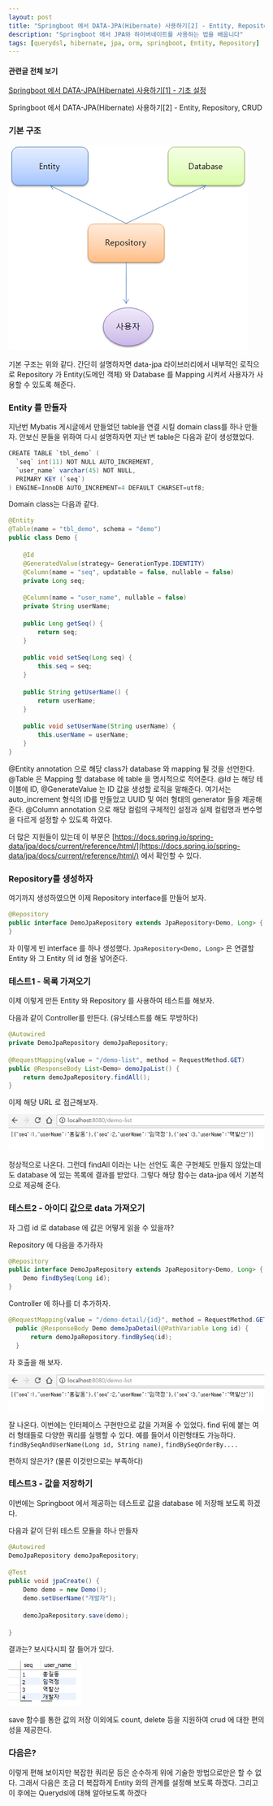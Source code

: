 ```yaml
---
layout: post
title: "Springboot 에서 DATA-JPA(Hibernate) 사용하기[2] - Entity, Repository, CRUD"
description: "Springboot 에서 JPA와 하이버네이트를 사용하는 법을 배웁니다"
tags: [querydsl, hibernate, jpa, orm, springboot, Entity, Repository]
---
```

#### 관련글 전체 보기
[Springboot 에서 DATA-JPA(Hibernate) 사용하기[1] - 기초 설정](https://doohwan-yoo.github.io/data-jpa-1/)

Springboot 에서 DATA-JPA(Hibernate) 사용하기[2] - Entity, Repository, CRUD

### 기본 구조

<img src="../images/data-jpa-2-1.png">

기본 구조는 위와 같다. 간단히 설명하자면 data-jpa 라이브러리에서 내부적인 로직으로 Repository 가 Entity(도메인 객체) 와 Database 를 Mapping 시켜서 사용자가 사용할 수 있도록 해준다.

### Entity 를 만들자

지난번 Mybatis 게시글에서 만들었던 table을 연결 시킬 domain class를 하나 만들자.
안보신 분들을 위하여 다시 설명하자면 지난 번 table은 다음과 같이 생성했었다.

```java
CREATE TABLE `tbl_demo` (
  `seq` int(11) NOT NULL AUTO_INCREMENT,
  `user_name` varchar(45) NOT NULL,
  PRIMARY KEY (`seq`)
) ENGINE=InnoDB AUTO_INCREMENT=4 DEFAULT CHARSET=utf8;

```

Domain class는 다음과 같다.

```java
@Entity
@Table(name = "tbl_demo", schema = "demo")
public class Demo {

    @Id
    @GeneratedValue(strategy= GenerationType.IDENTITY)
    @Column(name = "seq", updatable = false, nullable = false)
    private Long seq;

    @Column(name = "user_name", nullable = false)
    private String userName;

    public Long getSeq() {
        return seq;
    }

    public void setSeq(Long seq) {
        this.seq = seq;
    }

    public String getUserName() {
        return userName;
    }

    public void setUserName(String userName) {
        this.userName = userName;
    }
}
```

@Entity annotation 으로 해당 class가 database 와 mapping 될 것을 선언한다.
@Table 은 Mapping 할 database 에 table 을 명시적으로 적어준다.
@Id 는 해당 테이블에 ID, @GenerateValue 는 ID 값을 생성할 로직을 말해준다.
여기서는 auto_increment 형식의 ID를 만들었고 UUID 및 여러 형태의 generator 들을 제공해 준다.
@Column annotation 으로 해당 컬럼의 구체적인 설정과 실제 컬럼명과 변수명을 다르게 설정할 수 있도록 하였다.

더 많은 지원들이 있는데 이 부분은 [https://docs.spring.io/spring-data/jpa/docs/current/reference/html/](https://docs.spring.io/spring-data/jpa/docs/current/reference/html/) 에서 확인할 수 있다.



### Repository를 생성하자
여기까지 생성하였으면 이제 Repository interface를 만들어 보자.
```java
@Repository
public interface DemoJpaRepository extends JpaRepository<Demo, Long> {
}
```

자 이렇게 빈 interface 를 하나 생성했다.
`JpaRepository<Demo, Long>` 은 연결할 Entity 와 그 Entity 의 id 형을 넣어준다.

### 테스트1 - 목록 가져오기

이제 이렇게 만든 Entity 와 Repository 를 사용하여 테스트를 해보자.

다음과 같이 Controller를 만든다. (유닛테스트를 해도 무방하다)

```java
@Autowired
private DemoJpaRepository demoJpaRepository;

@RequestMapping(value = "/demo-list", method = RequestMethod.GET)
public @ResponseBody List<Demo> demoJpaList() {
    return demoJpaRepository.findAll();
}
```

이제 해당 URL 로 접근해보자.

<img src="../images/data-jpa-2-2.png">

정상적으로 나온다. 그런데 findAll 이라는 나는 선언도 혹은 구현체도 만들지 않았는데도 database 에 있는 목록에 결과를 받았다. 그렇다 해당 함수는 data-jpa 에서 기본적으로 제공해 준다.

### 테스트2 - 아이디 값으로 data 가져오기

자 그럼 id 로 database 에 값은 어떻게 읽을 수 있을까?

Repository 에 다음을 추가하자
```java
@Repository
public interface DemoJpaRepository extends JpaRepository<Demo, Long> {
    Demo findBySeq(Long id);
}
```

Controller 에 하나를 더 추가하자.

```java
@RequestMapping(value = "/demo-detail/{id}", method = RequestMethod.GET)
  public @ResponseBody Demo demoJpaDetail(@PathVariable Long id) {
      return demoJpaRepository.findBySeq(id);
  }
```

자 호출을 해 보자.

<img src="../images/data-jpa-2-2.png">

잘 나온다. 이번에는 인터페이스 구현만으로 값을 가져올 수 있었다. find 뒤에 붙는 여러 형태들로 다양한 쿼리를 실행할 수 있다. 예를 들어서 이런형태도 가능하다.
`findBySeqAndUserName(Long id, String name)`, `findBySeqOrderBy....`

편하지 않은가? (물론 이것만으로는 부족하다)


### 테스트3 - 값을 저장하기

이번에는 Springboot 에서 제공하는 테스트로 값을 database 에 저장해 보도록 하겠다.

다음과 같이 단위 테스트 모듈을 하나 만들자
```java
@Autowired
DemoJpaRepository demoJpaRepository;

@Test
public void jpaCreate() {
	Demo demo = new Demo();
	demo.setUserName("개발자");

	demoJpaRepository.save(demo);

}
```

결과는? 보시다시피 잘 들어가 있다.

<img src="../images/data-jpa-2-4.png">

save 함수를 통한 값의 저장 이외에도 count, delete 등을 지원하여 crud 에 대한 편의성을 제공한다.

### 다음은?

이렇게 편해 보이지만 복잡한 쿼리문 등은 순수하게 위에 기술한 방법으로만은 할 수 없다.
그래서 다음은 조금 더 복잡하게 Entity 와의 관계를 설정해 보도록 하겠다. 그리고 이 후에는 Querydsl에 대해 알아보도록 하겠다
